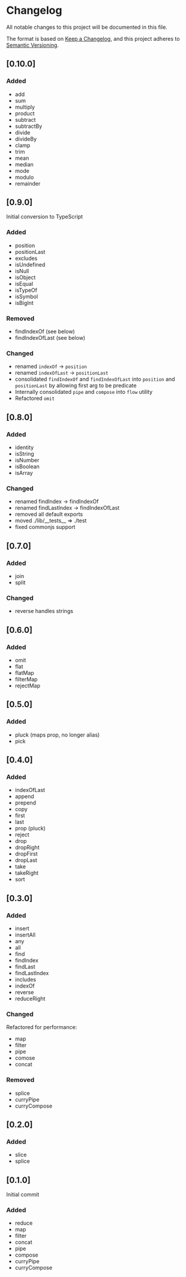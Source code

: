 # Changelog

All notable changes to this project will be documented in this file.

The format is based on [Keep a Changelog](https://keepachangelog.com/en/1.0.0/),
and this project adheres to [Semantic Versioning](https://semver.org/spec/v2.0.0.html).

## [0.10.0]

### Added

- add
- sum
- multiply
- product
- subtract
- subtractBy
- divide
- divideBy
- clamp
- trim
- mean
- median
- mode
- modulo
- remainder

## [0.9.0]

Initial conversion to TypeScript

### Added

- position
- positionLast
- excludes
- isUndefined
- isNull
- isObject
- isEqual
- isTypeOf
- isSymbol
- isBigInt

### Removed
- findIndexOf (see below)
- findIndexOfLast (see below)

### Changed

- renamed `indexOf` -> `position`
- renamed `indexOfLast` -> `positionLast`
- consolidated `findIndexOf` and `findIndexOfLast` into `position` and
  `positionLast` by allowing first arg to be predicate
- Internally consolidated `pipe` and `compose` into `flow` utility
- Refactored `omit`

## [0.8.0]

### Added

- identity
- isString
- isNumber
- isBoolean
- isArray

### Changed

- renamed findIndex -> findIndexOf
- renamed findLastIndex -> findIndexOfLast
- removed all default exports
- moved ./lib/\_\_tests__ => ./test
- fixed commonjs support

## [0.7.0]

### Added

- join
- split

### Changed

- reverse handles strings

## [0.6.0]

### Added

- omit
- flat
- flatMap
- filterMap
- rejectMap

## [0.5.0]

### Added

- pluck (maps prop, no longer alias)
- pick

## [0.4.0]

### Added

- indexOfLast
- append
- prepend
- copy
- first
- last
- prop (pluck)
- reject
- drop
- dropRight
- dropFirst
- dropLast
- take
- takeRight
- sort

## [0.3.0]

### Added

- insert
- insertAll
- any
- all
- find
- findIndex
- findLast
- findLastIndex
- includes
- indexOf
- reverse
- reduceRight

### Changed

Refactored for performance:
- map
- filter
- pipe
- comose
- concat

### Removed
- splice
- curryPipe
- curryCompose

## [0.2.0]

### Added

- slice
- splice

## [0.1.0]

Initial commit

### Added

- reduce
- map
- filter
- concat
- pipe
- compose
- curryPipe
- curryCompose
